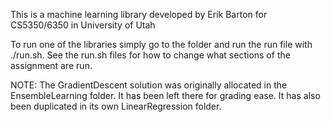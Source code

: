 This is a machine learning library developed by Erik Barton for
CS5350/6350 in University of Utah

To run one of the libraries simply go to the folder and run the run file with ./run.sh. See the run.sh files for how to change what sections of the assignment are run.

NOTE: The GradientDescent solution was originally allocated in the EnsembleLearning folder. It has been left there for grading ease. It has also been duplicated in its own LinearRegression
folder.